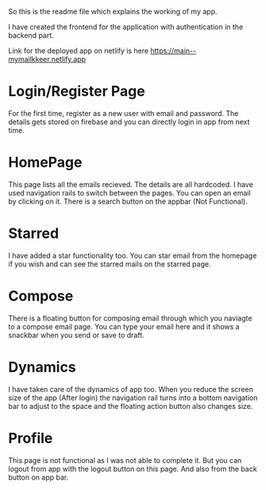So this is the readme file which explains the working of my app.

I have created the frontend for the application with authentication in the backend part.

Link for the deployed app on netlify is here
https://main--mymailkkeer.netlify.app

# Login/Register Page
For the first time, register as a new user with email and password. The details gets stored on firebase and you can directly login in app from next time.

# HomePage
This page lists all the emails recieved. The details are all hardcoded. I have used navigation rails to switch between the pages. 
You can open an email by clicking on it. There is a search button on the appbar (Not Functional).

# Starred
I have added a star functionality too. You can star email from the homepage if you wish and can see the starred mails on the starred page.

# Compose
There is a floating button for composing email through which you naviagte to a compose email page. You can type your email here and it shows a snackbar when you send or save to draft.

# Dynamics
I have taken care of the dynamics of app too. When you reduce the screen size of the app (After login) the navigation rail turns into a bottom navigation bar to adjust to the space and the floating action button also changes size.

# Profile
This page is not functional as I was not able to complete it. But you can logout from app with the logout button on this page. And also from the back button on app bar.



